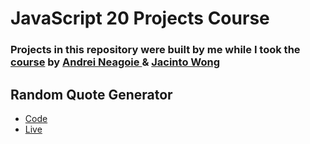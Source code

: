 # JavaScript 20 Projects Course

### Projects in this repository were built by me while I took the [course](https://academy.zerotomastery.io/p/javascript-projects) by [Andrei Neagoie ](https://github.com/aneagoie) & [Jacinto Wong](https://github.com/JacintoDesign)

## Random Quote Generator
+ [Code](https://github.com/pexeixv/JavascriptWebProjects/tree/main/quoteGenerator)
+ [Live](https://pexeixv.github.io/JavascriptWebProjects/quoteGenerator/)
